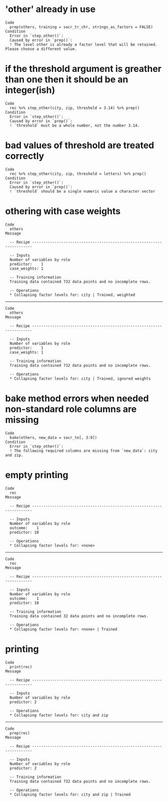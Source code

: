 # 'other' already in use

    Code
      prep(others, training = sacr_tr_chr, strings_as_factors = FALSE)
    Condition
      Error in `step_other()`:
      Caused by error in `prep()`:
      ! The level other is already a factor level that will be retained. Please choose a different value.

# if the threshold argument is greather than one then it should be an integer(ish)

    Code
      rec %>% step_other(city, zip, threshold = 3.14) %>% prep()
    Condition
      Error in `step_other()`:
      Caused by error in `prep()`:
      ! `threshold` must be a whole number, not the number 3.14.

# bad values of threshold are treated correctly

    Code
      rec %>% step_other(city, zip, threshold = letters) %>% prep()
    Condition
      Error in `step_other()`:
      Caused by error in `prep()`:
      ! `threshold` should be a single numeric value a character vector

# othering with case weights

    Code
      others
    Message
      
      -- Recipe ----------------------------------------------------------------------
      
      -- Inputs 
      Number of variables by role
      predictor:    1
      case_weights: 1
      
      -- Training information 
      Training data contained 732 data points and no incomplete rows.
      
      -- Operations 
      * Collapsing factor levels for: city | Trained, weighted

---

    Code
      others
    Message
      
      -- Recipe ----------------------------------------------------------------------
      
      -- Inputs 
      Number of variables by role
      predictor:    1
      case_weights: 1
      
      -- Training information 
      Training data contained 732 data points and no incomplete rows.
      
      -- Operations 
      * Collapsing factor levels for: city | Trained, ignored weights

# bake method errors when needed non-standard role columns are missing

    Code
      bake(others, new_data = sacr_te[, 3:9])
    Condition
      Error in `step_other()`:
      ! The following required columns are missing from `new_data`: city and zip.

# empty printing

    Code
      rec
    Message
      
      -- Recipe ----------------------------------------------------------------------
      
      -- Inputs 
      Number of variables by role
      outcome:    1
      predictor: 10
      
      -- Operations 
      * Collapsing factor levels for: <none>

---

    Code
      rec
    Message
      
      -- Recipe ----------------------------------------------------------------------
      
      -- Inputs 
      Number of variables by role
      outcome:    1
      predictor: 10
      
      -- Training information 
      Training data contained 32 data points and no incomplete rows.
      
      -- Operations 
      * Collapsing factor levels for: <none> | Trained

# printing

    Code
      print(rec)
    Message
      
      -- Recipe ----------------------------------------------------------------------
      
      -- Inputs 
      Number of variables by role
      predictor: 2
      
      -- Operations 
      * Collapsing factor levels for: city and zip

---

    Code
      prep(rec)
    Message
      
      -- Recipe ----------------------------------------------------------------------
      
      -- Inputs 
      Number of variables by role
      predictor: 2
      
      -- Training information 
      Training data contained 732 data points and no incomplete rows.
      
      -- Operations 
      * Collapsing factor levels for: city and zip | Trained

